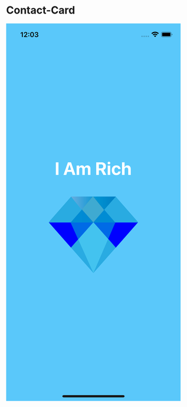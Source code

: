 # Contact-Card
![alt text](https://github.com/Alokin24/I-Am-Rich-SwiftUI/blob/main/screenshot.png?raw=true)

